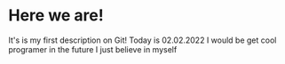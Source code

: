 # Here we are!

It's is my first description on Git!
Today is 02.02.2022
I would be get cool programer in the future
I just believe in myself
